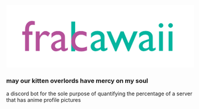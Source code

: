 ![This is an image](https://raw.githubusercontent.com/thewindsofwinter/frac-kawaii/main/frakawaii.png)

### may our kitten overlords have mercy on my soul
a discord bot for the sole purpose of quantifying the percentage of a server that has anime profile pictures
